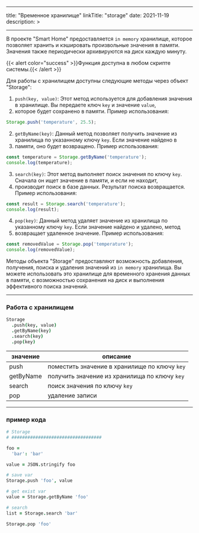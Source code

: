 
---
title: "Временное хранилище"
linkTitle: "storage"
date: 2021-11-19
description: >

---

В проекте "Smart Home" предоставляется `in memory` хранилище, которое позволяет хранить и кэшировать произвольные значения 
в памяти. Значения также периодически архивируются на диск каждую минуту. 

{{< alert color="success" >}}Функция доступна в любом скрипте системы.{{< /alert >}}

Для работы с хранилищем доступны следующие методы через объект "Storage":

1. `push(key, value)`: Этот метод используется для добавления значения в хранилище. Вы передаете ключ `key` и значение `value`,
2. которое будет сохранено в памяти. Пример использования:

```javascript
Storage.push('temperature', 25.5);
```

2. `getByName(key)`: Данный метод позволяет получить значение из хранилища по указанному ключу `key`. Если значение найдено в
3. памяти, оно будет возвращено. Пример использования:

```javascript
const temperature = Storage.getByName('temperature');
console.log(temperature);
```

3. `search(key)`: Этот метод выполняет поиск значения по ключу `key`. Сначала он ищет значение в памяти, и если не находит, 
4. производит поиск в базе данных. Результат поиска возвращается. Пример использования:

```javascript
const result = Storage.search('temperature');
console.log(result);
```

4. `pop(key)`: Данный метод удаляет значение из хранилища по указанному ключу `key`. Если значение найдено и удалено, метод 
5. возвращает удаленное значение. Пример использования:

```javascript
const removedValue = Storage.pop('temperature');
console.log(removedValue);
```

Методы объекта "Storage" предоставляют возможность добавления, получения, поиска и удаления значений из `in memory` хранилища.
Вы можете использовать это хранилище для временного хранения данных в памяти, с возможностью сохранения на диск и выполнения 
эффективного поиска значений.

----------------

### Работа с хранилищем
```coffeescript
Storage
  .push(key, value)
  .getByName(key)
  .search(key)
  .pop(key)
```

|  значение  | описание  |
|-------------|---------|
| push |    поместить значение в хранилище по ключу `key`  |
| getByName | получить значение из хранилища по ключу `key` |
| search | поиск значения по ключу `key` |
| pop | удаление записи |

----------------

### пример кода

```coffeescript
# Storage
# ##################################

foo =
  'bar': 'bar'

value = JSON.stringify foo

# save var
Storage.push 'foo', value

# get exist var
value = Storage.getByName 'foo'

# search
list = Storage.search 'bar'

Storage.pop 'foo'
```
